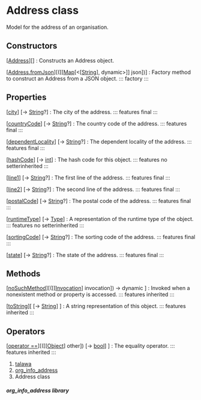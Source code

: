 
<div>

# Address class

</div>


Model for the address of an organisation.



## Constructors

[[Address](../models_organization_org_info_address/Address/Address.md)][]
:   Constructs an Address object.

[[Address.fromJson](../models_organization_org_info_address/Address/Address.fromJson.md)][([[[Map](https://api.flutter.dev/flutter/dart-core/Map-class.md)[\<[[String](https://api.flutter.dev/flutter/dart-core/String-class.html)], dynamic\>]] json])]
:   Factory method to construct an Address from a JSON object.
    ::: 
    factory
    :::



## Properties

[[city](../models_organization_org_info_address/Address/city.md)] [→ [String](https://api.flutter.dev/flutter/dart-core/String-class.html)?]
:   The city of the address.
    ::: features
    final
    :::

[[countryCode](../models_organization_org_info_address/Address/countryCode.md)] [→ [String](https://api.flutter.dev/flutter/dart-core/String-class.html)?]
:   The country code of the address.
    ::: features
    final
    :::

[[dependentLocality](../models_organization_org_info_address/Address/dependentLocality.md)] [→ [String](https://api.flutter.dev/flutter/dart-core/String-class.html)?]
:   The dependent locality of the address.
    ::: features
    final
    :::

[[hashCode](https://api.flutter.dev/flutter/dart-core/Object/hashCode.html)] [→ [int](https://api.flutter.dev/flutter/dart-core/int-class.html)]
:   The hash code for this object.
    ::: features
    no setterinherited
    :::

[[line1](../models_organization_org_info_address/Address/line1.md)] [→ [String](https://api.flutter.dev/flutter/dart-core/String-class.html)?]
:   The first line of the address.
    ::: features
    final
    :::

[[line2](../models_organization_org_info_address/Address/line2.md)] [→ [String](https://api.flutter.dev/flutter/dart-core/String-class.html)?]
:   The second line of the address.
    ::: features
    final
    :::

[[postalCode](../models_organization_org_info_address/Address/postalCode.md)] [→ [String](https://api.flutter.dev/flutter/dart-core/String-class.html)?]
:   The postal code of the address.
    ::: features
    final
    :::

[[runtimeType](https://api.flutter.dev/flutter/dart-core/Object/runtimeType.html)] [→ [Type](https://api.flutter.dev/flutter/dart-core/Type-class.html)]
:   A representation of the runtime type of the object.
    ::: features
    no setterinherited
    :::

[[sortingCode](../models_organization_org_info_address/Address/sortingCode.md)] [→ [String](https://api.flutter.dev/flutter/dart-core/String-class.html)?]
:   The sorting code of the address.
    ::: features
    final
    :::

[[state](../models_organization_org_info_address/Address/state.md)] [→ [String](https://api.flutter.dev/flutter/dart-core/String-class.html)?]
:   The state of the address.
    ::: features
    final
    :::



## Methods

[[noSuchMethod](https://api.flutter.dev/flutter/dart-core/Object/noSuchMethod.html)][([[[Invocation](https://api.flutter.dev/flutter/dart-core/Invocation-class.md)] invocation]) → dynamic ]
:   Invoked when a nonexistent method or property is accessed.
    ::: features
    inherited
    :::

[[toString](https://api.flutter.dev/flutter/dart-core/Object/toString.html)][ [→ [String](https://api.flutter.dev/flutter/dart-core/String-class.html)] ]
:   A string representation of this object.
    ::: features
    inherited
    :::



## Operators

[[operator ==](https://api.flutter.dev/flutter/dart-core/Object/operator_equals.html)][([[[Object](https://api.flutter.dev/flutter/dart-core/Object-class.md)] other]) [→ [bool](https://api.flutter.dev/flutter/dart-core/bool-class.html)] ]
:   The equality operator.
    ::: features
    inherited
    :::







1.  [talawa](../index.md)
2.  [org_info_address](../models_organization_org_info_address/)
3.  Address class

##### org_info_address library







